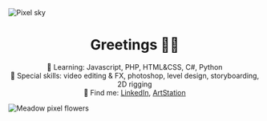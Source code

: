 <picture>
 <source media="(prefers-color-scheme: dark)" srcset="https://github.com/hetti-r/hetti-r/blob/main/kuu.png?raw=true">
 <source media="(prefers-color-scheme: light)" srcset="https://github.com/hetti-r/hetti-r/blob/main/lightskyGITtausta.png?raw=true">
 <img alt="Pixel sky" src="YOUR-DEFAULT-IMAGE">
</picture>

<h1 align="center">Greetings 🍃🌷</h1>
<p align="center">🌱 Learning: Javascript, PHP, HTML&CSS, C#, Python <br>
🌻 Special skills: video editing & FX, photoshop, level design, storyboarding, 2D rigging <br>
🍄 Find me: <a href="https://www.linkedin.com/in/hetti-r%C3%B6nnemaa-30986016b/">LinkedIn</a>, <a href="https://www.artstation.com/hettironnemaa">ArtStation</a>
</p>
<picture>
 <source media="(prefers-color-scheme: dark)" srcset="https://github.com/hetti-r/hetti-r/blob/main/kukatGIT.png?raw=true">
 <source media="(prefers-color-scheme: light)" srcset="https://github.com/hetti-r/hetti-r/blob/main/lighttGITtausta.png?raw=true">
 <img alt="Meadow pixel flowers" src="YOUR-DEFAULT-IMAGE">
</picture>
